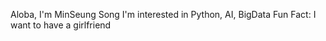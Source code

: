 Aloba, I'm MinSeung Song
I'm interested in Python, AI, BigData
Fun Fact: I want to have a girlfriend